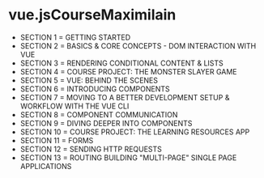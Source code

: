 # vue.jsCourseMaximilain

* SECTION 1 = GETTING STARTED
* SECTION 2 = BASICS & CORE CONCEPTS - DOM INTERACTION WITH VUE
* SECTION 3 = RENDERING CONDITIONAL CONTENT & LISTS
* SECTION 4 = COURSE PROJECT: THE MONSTER SLAYER GAME
* SECTION 5 = VUE: BEHIND THE SCENES
* SECTION 6 = INTRODUCING COMPONENTS
* SECTION 7 = MOVING TO A BETTER DEVELOPMENT SETUP & WORKFLOW WITH THE VUE CLI
* SECTION 8 = COMPONENT COMMUNICATION
* SECTION 9 = DIVING DEEPER INTO COMPONENTS
* SECTION 10 = COURSE PROJECT: THE LEARNING RESOURCES APP
* SECTION 11 = FORMS
* SECTION 12 = SENDING HTTP REQUESTS
* SECTION 13 = ROUTING BUILDING "MULTI-PAGE" SINGLE PAGE APPLICATIONS
